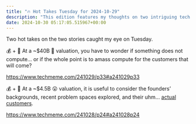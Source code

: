 ```yaml
---
title: "🔥 Hot Takes Tuesday for 2024-10-29"
description: "This edition features my thoughts on two intriguing tech valuations and their potential implications."
date: 2024-10-30 05:17:05.515967+00:00
---
```


<!-- buttondown-editor-mode: fancy --><p>Two hot takes on the two stories caught my eye on Tuesday.</p><p>💰 + 🤖 At a ~$40B 🤔 valuation, you have to wonder if something does not compute… or if the whole point is to amass compute for the customers that will come?</p><p><a target="_blank" rel="noopener noreferrer nofollow" href="https://www.techmeme.com/241029/p33#a241029p33">https://www.techmeme.com/241029/p33#a241029p33</a></p><p></p><p>💰 + 🤖 At a ~$4.5B 😮 valuation, it is useful to consider the founders’ backgrounds, recent problem spaces explored, and their uhm… <a target="_blank" rel="noopener noreferrer nofollow" href="https://sierra.ai/customers">actual customers</a>.</p><p><a target="_blank" rel="noopener noreferrer nofollow" href="https://www.techmeme.com/241028/p24#a241028p24">https://www.techmeme.com/241028/p24#a241028p24</a></p>